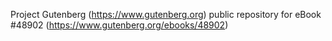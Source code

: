 Project Gutenberg (https://www.gutenberg.org) public repository for eBook #48902 (https://www.gutenberg.org/ebooks/48902)
